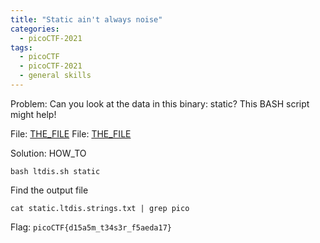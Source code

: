 ```yaml
---
title: "Static ain't always noise"
categories:
  - picoCTF-2021
tags:
  - picoCTF
  - picoCTF-2021
  - general skills
---
```


Problem: Can you look at the data in this binary: static? This BASH script might help!

File: [THE_FILE](https://github.com/Yorzaren/ctf/raw/master/picoCTF-2021/problem-files/ltdis.sh "Download file")
File: [THE_FILE](https://github.com/Yorzaren/ctf/raw/master/picoCTF-2021/problem-files/static "Download file")

Solution: HOW_TO

```
bash ltdis.sh static
```

Find the output file

```
cat static.ltdis.strings.txt | grep pico
```

Flag: ```picoCTF{d15a5m_t34s3r_f5aeda17}```